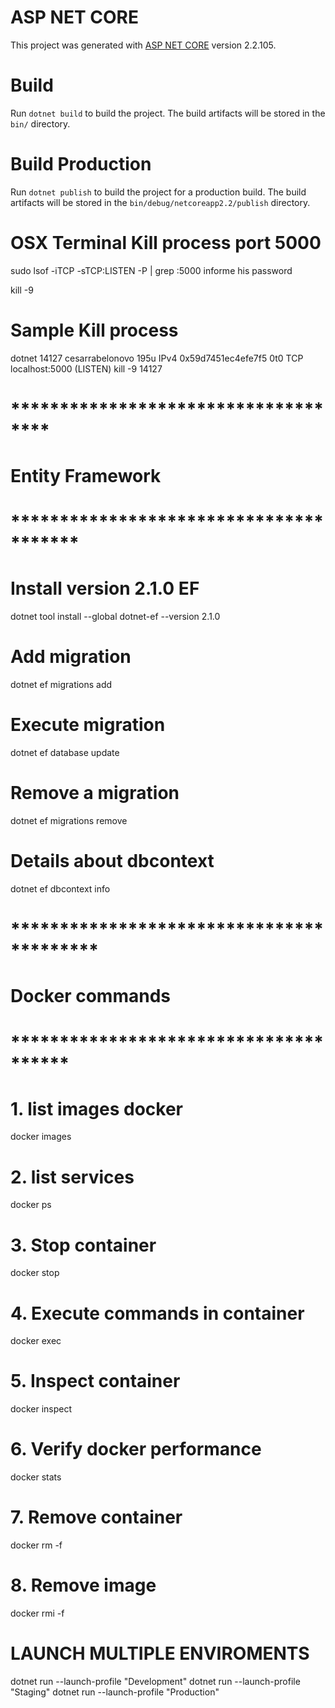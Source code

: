 # ASP NET CORE

This project was generated with [ASP NET CORE](https://github.com/aspnet/AspNetCore) version 2.2.105.

# Build

Run `dotnet build` to build the project. The build artifacts will be stored in the `bin/` directory. 

# Build Production
Run `dotnet publish` to build the project for a production build. 
The build artifacts will be stored in the `bin/debug/netcoreapp2.2/publish` directory. 

# OSX Terminal Kill process port 5000
sudo lsof -iTCP -sTCP:LISTEN -P | grep :5000
informe his password

kill -9 <numberProcess>

# Sample Kill process
dotnet    14127 cesarrabelonovo  195u  IPv4 0x59d7451ec4efe7f5      0t0  TCP localhost:5000 (LISTEN)
kill -9 14127

# ************************************ 
# Entity Framework 
# ***************************************

# Install version 2.1.0 EF
dotnet tool install --global dotnet-ef --version 2.1.0

# Add migration
dotnet ef migrations add <NameMigration>

# Execute migration
dotnet ef database update

# Remove a migration
dotnet ef migrations remove

# Details about dbcontext
dotnet ef dbcontext info

# ***************************************** 
# Docker commands 
# **************************************

# 1. list images docker
docker images

# 2. list services
docker ps

# 3. Stop container
docker stop <containerId>

# 4. Execute commands in container

docker exec <containerId> <commands>

# 5. Inspect container
docker inspect <containerId>

# 6. Verify docker performance
docker stats <containerId>

# 7. Remove container
docker rm -f <containerId>

# 8. Remove image
docker rmi -f <imageId>

# LAUNCH MULTIPLE ENVIROMENTS
dotnet run --launch-profile "Development"
dotnet run --launch-profile "Staging"
dotnet run --launch-profile "Production"
